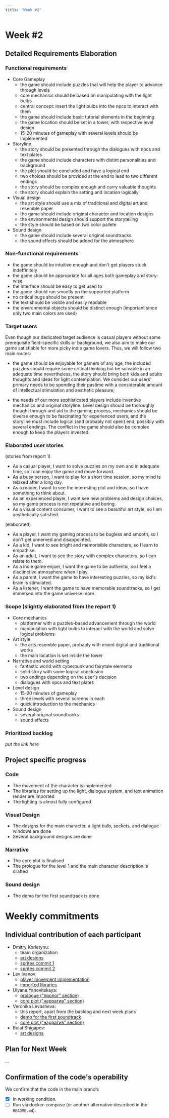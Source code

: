 ```yaml
---
title: "Week #2"
---
```


# **Week #2**

## Detailed Requirements Elaboration

### Functional requirements

- Core Gameplay
    - the game should include puzzles that will help the player to advance through levels
    - core mechanics should be based on manipulating with the light bulbs
    - central concept: insert the light bulbs into the npcs to interact with them
    - the game should include basic tutorial elements in the beginning
    - the game location should be set in a tower, with respective level design
    - 15-20 minutes of gameplay with several levels should be implemented
- Storyline
    - the story should be presented through the dialogues with npcs and text plates
    - the game should include characters with distint personalities and background
    - the plot should be concluded and have a logical end
    - two choices should be provided at the end to lead to two different endings
    - the story should be complex enough and carry valuable thoughts
    - the story should explain the setting and location logically
- Visual design
    - the art style should use a mix of traditional and digital art and resemble paper
    - the game should include original character and location designs
    - the environmental design should support the storytelling
    - the style should be based on two color pallete 
- Sound design
    - the game should include several original soundtracks
    - the sound effects should be added for the atmosphere

### Non-functional requirements

- the game should be intuitive enough and don't get players stuck indeffinitely 
- the game should be appropriate for all ages both gameplay and story-wise
- the interface should be easy to get used to
- the game should run smootly on the supported platform
- no critical bugs should be present
- the text should be visible and easily readable
- the environmental objects should be distinct enough (important since only two main colors are used)

### Target users

Even though our dedicated target audience is casual players without some prerequisite field-specific skills or background, we also aim to make our game satisfiable for more picky indie game lovers. Thus, we will follow two main routes: 

- the game should be enjoyable for gamers of any age, the included puzzles should require some critical thinking but be solvable in an adequate time nevertheless, the story should bring both kids and adults thoughts and ideas for light contemplation. We consider our users' primary needs to be spending their pastime with a considerable amount of intellectual stimulation and aesthetic pleasure;

- the needs of our more sophisticated players include inventive mechanics and original storyline. Level design should be thoroughly thought through and aid to the gaming process, mechanics should be diverse enough to be fascinating for experienced users, and the storyline must include logical (and probably not open) end, possibly with several endings. The conflict in the game should also be complex enough to keep the players invested. 

### Elaborated user stories

(stories from report 1)

- As a casual player, I want to solve puzzles on my own and in adequate time, so I can enjoy the game and move forward.
- As a busy person, I want to play for a short time session, so my mind is relaxed after a long day.
- As a reader, I want to see the interesting plot and ideas, so I have something to think about.
- As an experienced player, I want see new problems and design choices, so my game process is not repetative and boring.
- As a visual content consumer, I want to see a beautiful art style, so I am aesthetically satisfied.

(elaborated)

- As a player, I want my gaming process to be bugless and smooth, so I don't get unnerved and disappointed. 
- As a kid, I want to see bright and memorisible characters, so I learn to empathise.
- As an adult, I want to see the story with complex characters, so I can relate to them. 
- As a indie game enjoer, I want the game to be authentic, so I feel a disctinctive atmosphere when I play. 
- As a parent, I want the game to have interesting puzzles, so my kid's brain is stimulated. 
- As a listener, I want the game to have memorable soundtracks, so I get immersed into the game universe more. 


### Scope (slightly elaborated from the report 1)

- Core mechanics
    - platformer with a puzzles-based advancement through the world
    - manipulation with light bulbs to interact with the world and solve logical problems
- Art style
    - the arts resemble paper, probably with mixed digital and traditional works 
    - the main location is set inside the tower
- Narrative and world setting
    - fantastic world with cyberpunk and fairytale elements 
    - solid story with some logical conclusion 
    - two endings depending on the user's decision
    - dialogues with npcs and text plates
- Level design
    - 15-20 minutes of gameplay
    - three levels with several screens in each
    - quick introduction to the mechanics
- Sound design 
    - several original soundtracks
    - sound effects 

### Prioritized backlog

*put the link here*

## Project specific progress

### Code

- The movement of the character is implemented
- The libraries for setting up the light, dialogue system, and text animation render are imported
- The lighting is almost fully configured

### Visual Design

- The designs for the main character, a light bulb, sockets, and dialogue windows are done
- Several background designs are done

### Narrative

- The core plot is finalised 
- The prologue for the level 1 and the main character description is drafted

### Sound design

- The demo for the first soundtrack is done

# Weekly commitments

## Individual contribution of each participant

- Dmitry Korletynu: 
    - team organization
    - [art designs](https://docs.google.com/document/d/13QO-JjkJXl1LKpEI9iTTEW-dIfMBKsB1IMP66PQc_S0/edit?usp=sharing)
    - [sprites commit 1](https://github.com/evolutionleo/Capstone-2025/commit/5ea5c47031c3b67325d69d16ba5ce944a626e960)
    - [sprites commit 2](https://github.com/evolutionleo/Capstone-2025/commit/de13d21abc9643dc9f855f4d7cf85a9a92469f0b)
- Lev Ivanov: 
    - [player movement implementation](https://github.com/evolutionleo/Capstone-2025/commit/5f6086e6404e2770ca8f2a2779c2fc9453e620cd)
    - [imported libraries](https://github.com/evolutionleo/Capstone-2025/commit/921121b51624ca7f65f559ee0802afa75726cd84)
- Ulyana Yanovitskaya: 
    - [prologue ("пролог" section)](https://docs.google.com/document/d/1Ul-d97mPKF-ZTrO-CHl08b0JdEY6rSsgcE8PJKCeIiA/edit?usp=sharing)
    - [core plot ("нарратив" section)](https://docs.google.com/document/d/1Vo9ULr0iiDlRrvzsPDKi_QGgH3iBMy6o6v2Kx9lyGMw/edit?usp=sharing)
- Veronika Levasheva:
    - this report, apart from the backlog and next week plans
    - [demo for the first soundtrack](https://drive.google.com/file/d/1j_lxH5Jn6wQWqhvHfidEOMMCKEOHEVcc/view?usp=sharing)
    - [core plot ("нарратив" section)](https://docs.google.com/document/d/1Vo9ULr0iiDlRrvzsPDKi_QGgH3iBMy6o6v2Kx9lyGMw/edit?usp=sharing)
- Bulat Shigapov:
    - [art designs](https://docs.google.com/document/d/1hlbU7bBaP0luV-S_qWmShMu2GZVDvdzh_Kt1rzFqdpI/edit?usp=sharing)

## Plan for Next Week

*...*

## Confirmation of the code's operability

We confirm that the code in the main branch:
- [x] In working condition.
- [ ] Run via docker-compose (or another alternative described in the `README.md`).